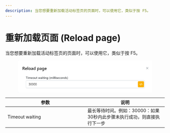 ```yaml
---
description: 当您想要重新加载活动标签页的页面时，可以使用它，类似于按 F5。
---
```


# 重新加载页面 (Reload page)

当您想要重新加载活动标签页的页面时，可以使用它，类似于按 F5。

<figure><img src="../../.gitbook/assets/image (129) (1).png" alt=""><figcaption></figcaption></figure>

<table><thead><tr><th width="239">参数</th><th>说明</th></tr></thead><tbody><tr><td>Timeout waiting</td><td>最长等待时间。例如：30000：如果30秒内此步骤未执行成功，则直接执行下一步</td></tr></tbody></table>
